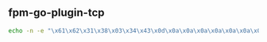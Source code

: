 ## fpm-go-plugin-tcp

```sh
echo -n -e "\x61\x62\x31\x38\x03\x34\x43\x0d\x0a\x0a\x0a\x0a\x0a\x0a\x0a\x0a\x0a" | nc localhost 5002
```